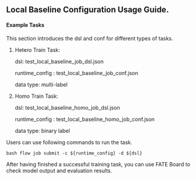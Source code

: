 ## Local Baseline Configuration Usage Guide.

#### Example Tasks

This section introduces the dsl and conf for different types of tasks.

1. Hetero Train Task:

    dsl: test_local_baseline_job_dsl.json

    runtime_config : test_local_baseline_job_conf.json
    
    data type: multi-label

2.  Homo Train Task:

    dsl: test_local_baseline_homo_job_dsl.json

    runtime_config : test_local_baseline_homo_job_conf.json
    
    data type: binary label

Users can use following commands to run the task.

    bash flow job submit -c ${runtime_config} -d ${dsl}

After having finished a successful training task, you can use FATE Board to check model output and evaluation results. 